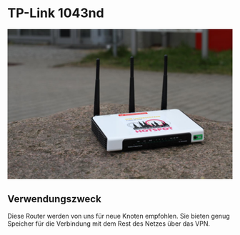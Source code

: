 # TP-Link 1043nd
![TP-Link 1043nd](bilder/Freifunkrouter/TP-Link_1043nd.JPG)

## Verwendungszweck
Diese Router werden von uns für neue Knoten empfohlen. Sie bieten genug Speicher für die Verbindung mit dem Rest des Netzes über das VPN.
